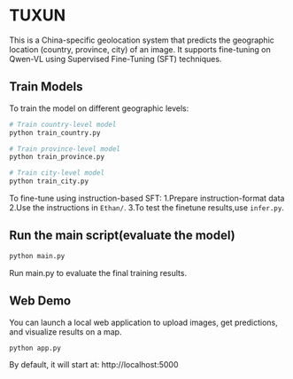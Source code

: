 # TUXUN

This is a China-specific geolocation system that predicts the geographic location (country, province, city) of an image. It supports fine-tuning on Qwen-VL using Supervised Fine-Tuning (SFT) techniques.

## Train Models

To train the model on different geographic levels:

```bash
# Train country-level model
python train_country.py

# Train province-level model
python train_province.py

# Train city-level model
python train_city.py
```

To fine-tune using instruction-based SFT:
1.Prepare instruction-format data
2.Use the instructions in `Ethan/`.
3.To test the finetune results,use `infer.py`.


## Run the main script(evaluate the model)
```bash
python main.py
```
Run main.py to evaluate the final training results.
## Web Demo
You can launch a local web application to upload images, get predictions, and visualize results on a map.
```bash
python app.py
```
By default, it will start at: http://localhost:5000